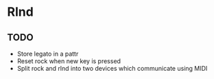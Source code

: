 Rlnd
====

TODO
----

* Store legato in a pattr
* Reset rock when new key is pressed
* Split rock and rlnd into two devices which communicate using MIDI
